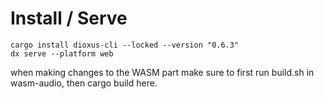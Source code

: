 # Install / Serve

```
cargo install dioxus-cli --locked --version "0.6.3"
dx serve --platform web
```

when making changes to the WASM part  make sure to first run build.sh in wasm-audio, then cargo build here.